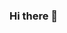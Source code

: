 ### Hi there 👋

<!--
**ahnnal/ahnnal** is a ✨ _special_ ✨ repository because its `README.md` (this file) appears on your GitHub profile.

- 🌱 I’m currently learning Artificial Intelligence in Gachon University
- 🤔 I’m looking for someone to talk with 
- 💬 I'm interested in C language 
- 😀 I like to play Game like Valorant 
- 🐱 I wanna keep a pet ( cat )
- 🏐 I'm a member of Volleyball club , Sparta - i like to meet someone to play volleyball with and get a relation between other people having same interest
- 🎹 I often play piano about songs that i love , singer Lauv's songs
